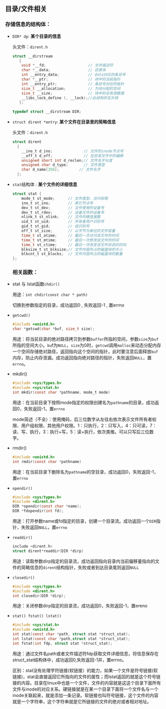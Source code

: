 ## 目录/文件相关

### 存储信息的结构体：

- `DIR* dp`: **某个目录的信息**

  头文件：`dirent.h`

  ```c
  struct __dirstream   
     {   
      void *__fd;                   // 文件描述符
      char *__data;                 // 目录块
      int __entry_data;             // data对应的条目号   
      char *__ptr;                  // 块中的当前指针
      int __entry_ptr;              // 条目号对应的指针  
      size_t __allocation;          // 为块分配的空间
      size_t __size;                // 块中的总有效数据
      __libc_lock_define (, __lock);//此结构的互斥锁
     };   
      
  typedef struct __dirstream DIR;  
  ```

- `struct dirent *entry`: **某个文件在目录里的简略信息**

  头文件：`dirent.h`

  ```c
  struct dirent
    {
      __ino_t d_ino;              // 文件的inode节点号
      __off_t d_off;              // 在目录文件中的偏移
      unsigned short int d_reclen;// 文件名字长度
      unsigned char d_type;       // 文件类型 
      char d_name[256];		    // 文件名字 
    };
  ```

- `stat`结构体 : **某个文件的详细信息**

  ```c
  struct stat {   
      mode_t st_mode;      // 文件类型、访问权限   
      ino_t st_ino;        // 索引节点号   
      dev_t st_dev;        // 文件使用的设备号   
      dev_t st_rdev;       // 设备文件的设备号   
      nlink_t st_nlink;    // 文件的硬连接数    
      uid_t st_uid;        // 所有者用户识别号   
      gid_t st_gid;        // 组识别号   
      off_t st_size;       // 以字节为单位的文件容量   
      time_t st_atime;     // 最后一次访问该文件的时间   
      time_t st_mtime;     // 最后一次修改该文件的时间   
      time_t st_ctime;     // 最后一次改变该文件状态的时间   
      blksize_t st_blksize;// 文件内容所占的磁盘块的大小   
      blkcnt_t st_blocks;  // 文件内容所占的磁盘块的数量  
  };  
  ```
  ### 相关函数：

- stat 与 lstat函数`chdir()`

    用途：`int chdir(const char * path)`        

    切换到参数指定的目录，成功返回0 , 失败返回-1 , 置errno

- `getcwd()`
	
	```c     	
	#include <unistd.h>
	char *getcwd(char *buf, size_t size);
	```
	用途：将当前目录的绝对路径拷贝到参数`buffer`所指的空间，参数`size`为`buf`所指的空间大小。`bu`f为`NULL`，`size`为0时，`getcwd`调用`malloc`来动态分配内存一个空间存储绝对路径，返回指向这个空间的指针，此时要注意后面释放`buf`内存，防止内存泄漏。成功返回指向绝对路径的指针，失败返回`NULL`，置`errno`。
	
- mkdir()

    ```c
    #include <sys/types.h> 
    #include <sys/stat.h>
    int mkdir(const char *pathname, mode_t mode) 
    ```

    用途：在当前目录下按照mode指定的权限创建名为`pathname`的目录，成功返回0，失败返回-1，置`errno`

    mode简述（不全）：使用掩码，后三位数字从左往右依次表示文件所有者权限、用户组权限、其他用户权限。1：只执行，2：只写入，4：只可读，7：读、写、执行，3：执行+写，5：读+执行，依次类推。可以只写后三位数字。

- rmdir()
  ```c
  #include <unistd.h>
  int rmdir(const char *pathname)
  ```
    用途：在当前目录下删除名为`pathname`的空目录，成功返回0，失败返回-1，置`errno`

- `opendir()`                    
	
    ```c	
    #include <sys/types.h>
    #include <dirent.h>
    DIR *opendir(const char *name);
	DIR *fdopendir(int fd);
    ```
	用途：打开参数name或fd指定的目录，创建一个目录流。成功返回一个`DIR`指针，失败返回`NULL`，置`errno`
	
- `readdir()`
  ```c
  include <dirent.h>
  struct dirent*readdir(DIR *dirp)
  ```
  用途：读取参数dirp指定的目录流，成功返回指向目录内当前偏移量指向的文件的简略信息的`dirent`结构指针，失败或者到达目录尾则返回`NULL`

- `closedir()`
  
  ```c
  #include <sys/types.h>
  #include <dirent.h>
  int closedir(DIR *dirp);
  ```
  用途：关闭参数dirp指定的目录流，成功返回0，失败返回-1，置ereno
  
- `stat() fstat() lstat()` 
  
  ```c
  #include <sys/stat.h>  
  #include <unistd.h>
  int stat(const char *path, struct stat *struct_stat);
  int lstat(const char *path,struct stat *struct_stat);
  int fstat(int fdp, struct stat *struct_stat);
  ```
  用途：通过文件名path或者文件描述符fdp获取文件详细信息，将信息保存在struct_stat结构体中，成功返回0,失败返回-1并，置errno。
  
  区别：stat没有处理字符链接(软链接）的能力，如果一个文件是符号链接(软链接)，stat会直接返回它所指向的文件的属性；而lstat返回的就是这个符号链接的内容。目录在linux中也是一个文件，文件的内容就是这这个目录下面所有文件与inode的对应关系。硬链接就是在某一个目录下面将一个文件名与一个inode关联起来，就是添加一条记录。软链接也叫符号链接，这个文件的内容就是一个字符串，这个字符串就是它所链接的文件的绝对或者相对地址。






























